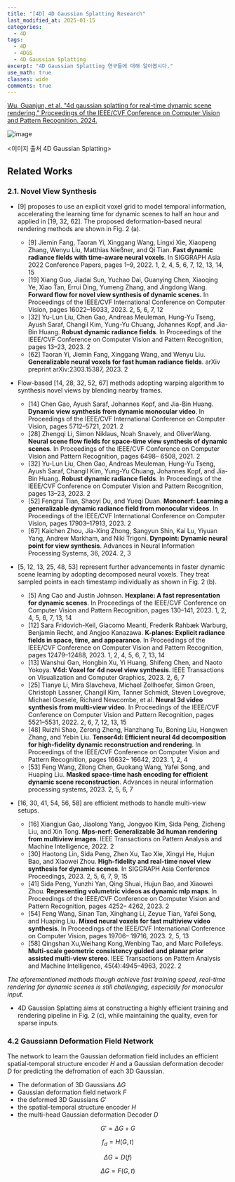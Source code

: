```yaml
---
title: "[4D] 4D Gaussian Splatting Research"
last_modified_at: 2025-01-15
categories:
  - 4D
tags:
  - 4D
  - 4DGS
  - 4D Gaussian Splatting
excerpt: "4D Gaussian Splatting 연구들에 대해 알아봅시다."
use_math: true
classes: wide
comments: true
---
```


[Wu, Guanjun, et al. "4d gaussian splatting for real-time dynamic scene rendering." Proceedings of the IEEE/CVF Conference on Computer Vision and Pattern Recognition. 2024.](https://guanjunwu.github.io/4dgs/)

![image](https://github.com/user-attachments/assets/1b849f6f-e254-4060-8be6-9d7023de590c)

<이미지 출처 4D Gaussian Splatting>

## Related Works

### 2.1. Novel View Synthesis

- [9] proposes to use an explicit voxel grid to model temporal information, accelerating the learning time for dynamic scenes to half an hour and applied in [19, 32, 62]. The proposed deformation-based neural rendering methods are shown in Fig. 2 (a).
  - [9] Jiemin Fang, Taoran Yi, Xinggang Wang, Lingxi Xie, Xiaopeng Zhang, Wenyu Liu, Matthias Nießner, and Qi Tian. **Fast dynamic radiance fields with time-aware neural voxels**. In SIGGRAPH Asia 2022 Conference Papers, pages 1–9, 2022. 1, 2, 4, 5, 6, 7, 12, 13, 14, 15
  - [19] Xiang Guo, Jiadai Sun, Yuchao Dai, Guanying Chen, Xiaoqing Ye, Xiao Tan, Errui Ding, Yumeng Zhang, and Jingdong Wang. **Forward flow for novel view synthesis of dynamic scenes.** In Proceedings of the IEEE/CVF International Conference on Computer Vision, pages 16022–16033, 2023. 2, 5, 6, 7, 12
  - [32] Yu-Lun Liu, Chen Gao, Andreas Meuleman, Hung-Yu Tseng, Ayush Saraf, Changil Kim, Yung-Yu Chuang, Johannes Kopf, and Jia-Bin Huang. **Robust dynamic radiance fields**. In Proceedings of the IEEE/CVF Conference on Computer Vision and Pattern Recognition, pages 13–23, 2023. 2
  - [62] Taoran Yi, Jiemin Fang, Xinggang Wang, and Wenyu Liu. **Generalizable neural voxels for fast human radiance fields**. arXiv preprint arXiv:2303.15387, 2023. 2

- Flow-based [14, 28, 32, 52, 67] methods adopting warping algorithm to synthesis novel views by blending nearby frames.
  - [14] Chen Gao, Ayush Saraf, Johannes Kopf, and Jia-Bin Huang. **Dynamic view synthesis from dynamic monocular video**. In Proceedings of the IEEE/CVF International Conference on Computer Vision, pages 5712–5721, 2021. 2
  - [28] Zhengqi Li, Simon Niklaus, Noah Snavely, and OliverWang. **Neural scene flow fields for space-time view synthesis of dynamic scenes**. In Proceedings of the IEEE/CVF Conference on Computer Vision and Pattern Recognition, pages 6498– 6508, 2021. 2
  - [32] Yu-Lun Liu, Chen Gao, Andreas Meuleman, Hung-Yu Tseng, Ayush Saraf, Changil Kim, Yung-Yu Chuang, Johannes Kopf, and Jia-Bin Huang. **Robust dynamic radiance fields**. In Proceedings of the IEEE/CVF Conference on Computer Vision and Pattern Recognition, pages 13–23, 2023. 2
  - [52] Fengrui Tian, Shaoyi Du, and Yueqi Duan. **Mononerf: Learning a generalizable dynamic radiance field from monocular videos**. In Proceedings of the IEEE/CVF International Conference on Computer Vision, pages 17903–17913, 2023. 2
  - [67] Kaichen Zhou, Jia-Xing Zhong, Sangyun Shin, Kai Lu, Yiyuan Yang, Andrew Markham, and Niki Trigoni. **Dynpoint: Dynamic neural point for view synthesis**. Advances in Neural Information Processing Systems, 36, 2024. 2, 3

- [5, 12, 13, 25, 48, 53] represent further advancements in faster dynamic scene learning by adopting decomposed neural voxels. They treat sampled points in each timestamp individually as shown in Fig. 2 (b).
  - [5] Ang Cao and Justin Johnson. **Hexplane: A fast representation for dynamic scenes**. In Proceedings of the IEEE/CVF Conference on Computer Vision and Pattern Recognition, pages 130–141, 2023. 1, 2, 4, 5, 6, 7, 13, 14
  - [12] Sara Fridovich-Keil, Giacomo Meanti, Frederik Rahbæk Warburg, Benjamin Recht, and Angjoo Kanazawa. **K-planes: Explicit radiance fields in space, time, and appearance**. In Proceedings of the IEEE/CVF Conference on Computer Vision and Pattern Recognition, pages 12479–12488, 2023. 1, 2, 4, 5, 6, 7, 13, 14
  - [13] Wanshui Gan, Hongbin Xu, Yi Huang, Shifeng Chen, and Naoto Yokoya. **V4d: Voxel for 4d novel view synthesis**. IEEE Transactions on Visualization and Computer Graphics, 2023. 2, 6, 7
  - [25] Tianye Li, Mira Slavcheva, Michael Zollhoefer, Simon Green, Christoph Lassner, Changil Kim, Tanner Schmidt, Steven Lovegrove, Michael Goesele, Richard Newcombe, et al. **Neural 3d video synthesis from multi-view video**. In Proceedings of the IEEE/CVF Conference on Computer Vision and Pattern Recognition, pages 5521–5531, 2022. 2, 6, 7, 12, 13, 15
  - [48] Ruizhi Shao, Zerong Zheng, Hanzhang Tu, Boning Liu, Hongwen Zhang, and Yebin Liu. **Tensor4d: Efficient neural 4d decomposition for high-fidelity dynamic reconstruction and rendering**. In Proceedings of the IEEE/CVF Conference on Computer Vision and Pattern Recognition, pages 16632– 16642, 2023. 1, 2, 4
  - [53] Feng Wang, Zilong Chen, Guokang Wang, Yafei Song, and Huaping Liu. **Masked space-time hash encoding for efficient dynamic scene reconstruction**. Advances in neural information processing systems, 2023. 2, 5, 6, 7

- [16, 30, 41, 54, 56, 58] are efficient methods to handle multi-view setups.
  - [16] Xiangjun Gao, Jiaolong Yang, Jongyoo Kim, Sida Peng, Zicheng Liu, and Xin Tong. **Mps-nerf: Generalizable 3d human rendering from multiview images**. IEEE Transactions on Pattern Analysis and Machine Intelligence, 2022. 2 
  - [30] Haotong Lin, Sida Peng, Zhen Xu, Tao Xie, Xingyi He, Hujun Bao, and Xiaowei Zhou. **High-fidelity and real-time novel view synthesis for dynamic scenes**. In SIGGRAPH Asia Conference Proceedings, 2023. 2, 5, 6, 7, 9, 15
  - [41] Sida Peng, Yunzhi Yan, Qing Shuai, Hujun Bao, and Xiaowei Zhou. **Representing volumetric videos as dynamic mlp maps**. In Proceedings of the IEEE/CVF Conference on Computer Vision and Pattern Recognition, pages 4252– 4262, 2023. 2
  - [54] Feng Wang, Sinan Tan, Xinghang Li, Zeyue Tian, Yafei Song, and Huaping Liu. **Mixed neural voxels for fast multiview video synthesis**. In Proceedings of the IEEE/CVF International Conference on Computer Vision, pages 19706– 19716, 2023. 2, 5, 13
  - [58] Qingshan Xu,Weihang Kong,Wenbing Tao, and Marc Pollefeys. **Multi-scale geometric consistency guided and planar prior assisted multi-view stereo**. IEEE Transactions on Pattern Analysis and Machine Intelligence, 45(4):4945–4963, 2022. 2

_The aforementioned methods though achieve fast training speed, real-time rendering for dynamic scenes is still challenging, especially for monocular input._

- 4D Gaussian Splatting aims at constructing a highly efficient training and rendering pipeline in Fig. 2 (c), while maintaining the quality, even for sparse inputs.

### 4.2 Gaussiann Deformation Field Network
The network to learn the Gaussian deformation field includes an efficient spatial-temporal structure encoder $H$ and a Gaussian deformation decoder $D$ for predicting the defromation of each 3D Gaussian.

- The deformation of 3D Gaussians $\Delta G$
- Gaussian deformation field network $F$
- the deformed 3D Gaussians $G'$
- the spatial-temporal structure encoder $H$
- the multi-head Gaussian deformation Decoder $D$

$$
G' = \Delta G + G 
$$

$$
f_d = H(G,t) 
$$

$$
\Delta G = D(f)
$$

$$
\Delta G = F(G,t)
$$
